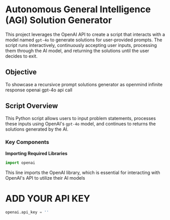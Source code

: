 # Autonomous General Intelligence (AGI) Solution Generator

This project leverages the OpenAI API to create a script that interacts with a model named `gpt-4o` to generate solutions for user-provided prompts. The script runs interactively, continuously accepting user inputs, processing them through the AI model, and returning the solutions until the user decides to exit.

## Objective

To showcase a recursivce prompt solutions generator as openmind infinite response openai gpt-4o api call

## Script Overview

This Python script allows users to input problem statements, processes these inputs using OpenAI's `gpt-4o` model, and continues to returns the solutions generated by the AI.

### Key Components

**Importing Required Libraries**

```python
import openai
```

This line imports the OpenAI library, which is essential for interacting with OpenAI's API to utilize their AI models

# ADD YOUR API KEY
```python
openai.api_key = ''
```



